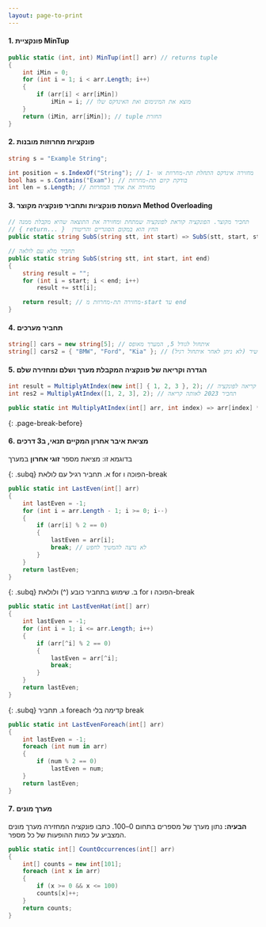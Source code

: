 ```yaml
---
layout: page-to-print
---
```




#### 1. פונקציית MinTup

```csharp
public static (int, int) MinTup(int[] arr) // returns tuple
{
    int iMin = 0;
    for (int i = 1; i < arr.Length; i++)
    {
        if (arr[i] < arr[iMin])
            iMin = i; // מוצא את המינימום ואת האינדקס שלו
    }
    return (iMin, arr[iMin]); // tuple החזרת 
}
```

#### 2. פונקציות מחרוזות מובנות

```csharp
string s = "Example String";

int position = s.IndexOf("String"); // מחזירה אינדקס התחלת תת-מחרוזת או -1
bool has = s.Contains("Exam"); // בודקת קיום תת-מחרוזת
int len = s.Length; // מחזירה את אורך המחרוזת
```

#### 3. העמסת פונקציות ותחביר פונקציה מקוצר Method Overloading

```csharp
// תחביר מקוצר. הפונקציה קוראת לפונקציה שמתחת ומחזירה את התוצאה שהיא מקבלת ממנה
// { return... }  החץ הוא במקום הסוגריים והריטורן
public static string SubS(string stt, int start) => SubS(stt, start, stt.Length - start);

// תחביר מלא עם לולאה
public static string SubS(string stt, int start, int end)
{
    string result = "";
    for (int i = start; i < end; i++)
        result += stt[i];

    return result; // מחזירה תת-מחרוזת מ-start עד end
}
```

#### 4. תחביר מערכים
```csharp
string[] cars = new string[5]; // איתחול לגודל 5, המערך מאופס
string[] cars2 = { "BMW", "Ford", "Kia" }; // איתחול ישיר (לא ניתן לאחר איתחול רגיל)
```

#### 5. הגדרה וקריאה של פונקציה המקבלת מערך ושלם ומחזירה שלם
```csharp
int result = MultiplyAtIndex(new int[] { 1, 2, 3 }, 2); // קריאה לפונקציה
int res2 = MultiplyAtIndex([1, 2, 3], 2); // תחביר 2023 לאותה קריאה

public static int MultiplyAtIndex(int[] arr, int index) => arr[index] * index; // תחביר מקוצר
```

{: .page-break-before}
#### 6. מציאת איבר אחרון המקיים תנאי, ב3 דרכים
בדוגמא זו: מציאת מספר **זוגי אחרון** במערך

{: .subq}
א. תחביר רגיל עם לולאת for הפוכה ו-break
```csharp
public static int LastEven(int[] arr)
{
    int lastEven = -1;
    for (int i = arr.Length - 1; i >= 0; i--)
    {
        if (arr[i] % 2 == 0)
        {
            lastEven = arr[i];
            break; // לא נרצה להמשיך לחפש
        }
    }
    return lastEven;
}
```

{: .subq}
ב. שימוש בתחביר כובע (^) ולולאת for הפוכה ו-break
```csharp
public static int LastEvenHat(int[] arr)
{
    int lastEven = -1;
    for (int i = 1; i <= arr.Length; i++)
    {
        if (arr[^i] % 2 == 0)
        {
            lastEven = arr[^i];
            break;
        }
    }
    return lastEven;
}
```

{: .subq}
ג. תחביר foreach קדימה בלי break

```csharp
public static int LastEvenForeach(int[] arr)
{
    int lastEven = -1;
    foreach (int num in arr)
    {
        if (num % 2 == 0)
            lastEven = num;
    }
    return lastEven;
}
```

#### 7. מערך מונים
**הבעיה:** נתון מערך של מספרים בתחום 0–100. כתבו פונקציה המחזירה מערך מונים המצביע על כמות ההופעות של כל מספר.
```csharp
public static int[] CountOccurrences(int[] arr) 
{
    int[] counts = new int[101];
    foreach (int x in arr) 
    {
        if (x >= 0 && x <= 100) 
        counts[x]++;
    }
    return counts;
}
```